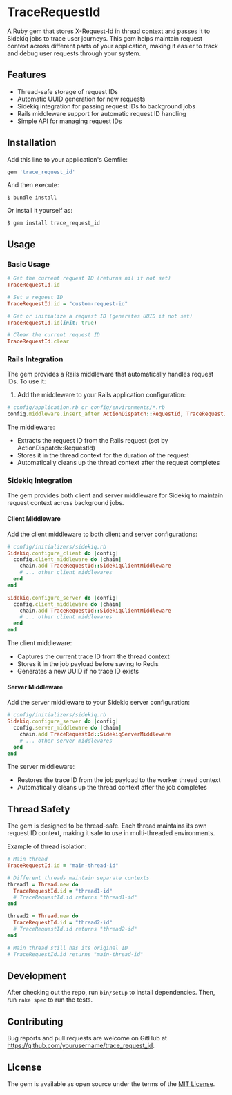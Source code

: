# TraceRequestId

A Ruby gem that stores X-Request-Id in thread context and passes it to Sidekiq jobs to trace user journeys. This gem helps maintain request context across different parts of your application, making it easier to track and debug user requests through your system.

## Features

- Thread-safe storage of request IDs
- Automatic UUID generation for new requests
- Sidekiq integration for passing request IDs to background jobs
- Rails middleware support for automatic request ID handling
- Simple API for managing request IDs

## Installation

Add this line to your application's Gemfile:

```ruby
gem 'trace_request_id'
```

And then execute:

    $ bundle install

Or install it yourself as:

    $ gem install trace_request_id

## Usage

### Basic Usage

```ruby
# Get the current request ID (returns nil if not set)
TraceRequestId.id

# Set a request ID
TraceRequestId.id = "custom-request-id"

# Get or initialize a request ID (generates UUID if not set)
TraceRequestId.id(init: true)

# Clear the current request ID
TraceRequestId.clear
```

### Rails Integration

The gem provides a Rails middleware that automatically handles request IDs. To use it:

1. Add the middleware to your Rails application configuration:

```ruby
# config/application.rb or config/environments/*.rb
config.middleware.insert_after ActionDispatch::RequestId, TraceRequestId::RailsMiddleware
```

The middleware:
- Extracts the request ID from the Rails request (set by ActionDispatch::RequestId)
- Stores it in the thread context for the duration of the request
- Automatically cleans up the thread context after the request completes

### Sidekiq Integration

The gem provides both client and server middleware for Sidekiq to maintain request context across background jobs.

#### Client Middleware

Add the client middleware to both client and server configurations:

```ruby
# config/initializers/sidekiq.rb
Sidekiq.configure_client do |config|
  config.client_middleware do |chain|
    chain.add TraceRequestId::SidekiqClientMiddleware
    # ... other client middlewares
  end
end

Sidekiq.configure_server do |config|
  config.client_middleware do |chain|
    chain.add TraceRequestId::SidekiqClientMiddleware
    # ... other client middlewares
  end
end
```

The client middleware:
- Captures the current trace ID from the thread context
- Stores it in the job payload before saving to Redis
- Generates a new UUID if no trace ID exists

#### Server Middleware

Add the server middleware to your Sidekiq server configuration:

```ruby
# config/initializers/sidekiq.rb
Sidekiq.configure_server do |config|
  config.server_middleware do |chain|
    chain.add TraceRequestId::SidekiqServerMiddleware
    # ... other server middlewares
  end
end
```

The server middleware:
- Restores the trace ID from the job payload to the worker thread context
- Automatically cleans up the thread context after the job completes

## Thread Safety

The gem is designed to be thread-safe. Each thread maintains its own request ID context, making it safe to use in multi-threaded environments.

Example of thread isolation:

```ruby
# Main thread
TraceRequestId.id = "main-thread-id"

# Different threads maintain separate contexts
thread1 = Thread.new do
  TraceRequestId.id = "thread1-id"
  # TraceRequestId.id returns "thread1-id"
end

thread2 = Thread.new do
  TraceRequestId.id = "thread2-id"
  # TraceRequestId.id returns "thread2-id"
end

# Main thread still has its original ID
# TraceRequestId.id returns "main-thread-id"
```

## Development

After checking out the repo, run `bin/setup` to install dependencies. Then, run `rake spec` to run the tests.

## Contributing

Bug reports and pull requests are welcome on GitHub at https://github.com/yourusername/trace_request_id.

## License

The gem is available as open source under the terms of the [MIT License](https://opensource.org/licenses/MIT). 
